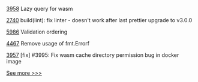 
[3958](https://github.com/hyperledger/iroha/pull/3958) Lazy query for wasm

[2740](https://github.com/hyperledger/cacti/pull/2740) build(lint): fix linter - doesn't work after last prettier upgrade to v3.0.0

[5986](https://github.com/hyperledger/besu/pull/5986) Validation ordering

[4467](https://github.com/hyperledger/fabric/pull/4467) Remove usage of fmt.Errorf

[3957](https://github.com/hyperledger/iroha/pull/3957) [fix] #3995: Fix wasm cache directory permission bug in docker image


[See more >>>](https://start-here.hyperledger.org/pull-requests)
